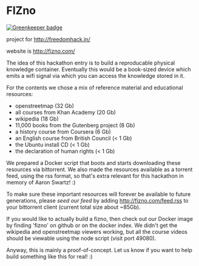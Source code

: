 # FIZno

[![Greenkeeper badge](https://badges.greenkeeper.io/michielbdejong/fizno.svg)](https://greenkeeper.io/)

project for http://freedomhack.in/

website is http://fizno.com/


The idea of this hackathon entry is to build a reproducable physical knowledge container. Eventually this would be a book-sized device which emits a wifi signal via which you can access the knowledge stored in it.

For the contents we chose a mix of reference material and educational resources:

* openstreetmap (32 Gb)
* all courses from Khan Academy (20 Gb)
* wikipedia (18 Gb)
* 11,000 books from the Gutenberg project (8 Gb)
* a history course from Coursera (6 Gb)
* an English course from British Council (< 1 Gb)
* the Ubuntu install CD (< 1 Gb)
* the declaration of human rights (< 1 Gb)

We prepared a Docker script that boots and starts downloading these resources via bittorrent. We also made the resources available as a torrent feed, using the rss format, so that's extra relevant for this hackathon in memory of Aaron Swartz! :)

To make sure these important resources will forever be available to future generations, please *seed our feed* by adding http://fizno.com/feed.rss to your bittorrent client (current total size about ~85Gb).

If you would like to actually build a fizno, then check out our Docker image by finding 'fizno' on github or on the docker index. We didn't get the wikipedia and openstreetmap viewers working, but all the course videos should be viewable using the node script (visit port 49080).

Anyway, this is mainly a proof-of-concept. Let us know if you want to help build something like this for real! :)
